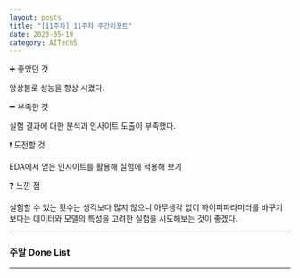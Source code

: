 ```yaml
---
layout: posts
title: "[11주차] 11주차 주간리포트"
date: 2023-05-19
category: AITech5
---
```


➕ 좋았던 것

앙상블로 성능을 향상 시켰다.

➖ 부족한 것

실험 결과에 대한 분석과 인사이트 도출이 부족했다.

❗ 도전할 것

EDA에서 얻은 인사이트를 활용해 실험에 적용해 보기

❓ 느낀 점

실험할 수 있는 횟수는 생각보다 많지 않으니 아무생각 없이 하이퍼파라미터를 바꾸기 보다는 데이터와 모델의 특성을 고려한 실험을 시도해보는 것이 좋겠다.

---

### 주말 Done List

---
